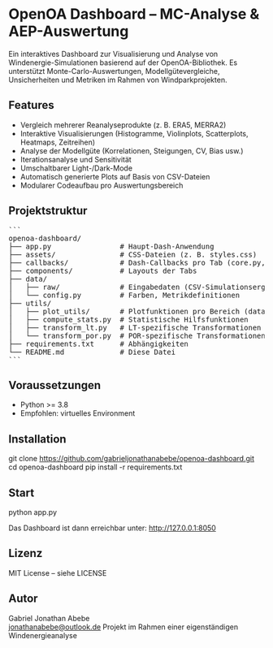 # OpenOA Dashboard – MC-Analyse & AEP-Auswertung

Ein interaktives Dashboard zur Visualisierung und Analyse von Windenergie-Simulationen basierend auf der OpenOA-Bibliothek. Es unterstützt Monte-Carlo-Auswertungen, Modellgütevergleiche, Unsicherheiten und Metriken im Rahmen von Windparkprojekten.

## Features

- Vergleich mehrerer Reanalyseprodukte (z. B. ERA5, MERRA2)
- Interaktive Visualisierungen (Histogramme, Violinplots, Scatterplots, Heatmaps, Zeitreihen)
- Analyse der Modellgüte (Korrelationen, Steigungen, CV, Bias usw.)
- Iterationsanalyse und Sensitivität
- Umschaltbarer Light-/Dark-Mode
- Automatisch generierte Plots auf Basis von CSV-Dateien
- Modularer Codeaufbau pro Auswertungsbereich

## Projektstruktur

<pre>
```
openoa-dashboard/
├── app.py                # Haupt-Dash-Anwendung
├── assets/               # CSS-Dateien (z. B. styles.css)
├── callbacks/            # Dash-Callbacks pro Tab (core.py, lt.py, etc.)
├── components/           # Layouts der Tabs
├── data/
│   ├── raw/              # Eingabedaten (CSV-Simulationsergebnisse)
│   └── config.py         # Farben, Metrikdefinitionen
├── utils/
│   ├── plot_utils/       # Plotfunktionen pro Bereich (data.py, core.py etc.)
│   ├── compute_stats.py  # Statistische Hilfsfunktionen
│   ├── transform_lt.py   # LT-spezifische Transformationen
│   └── transform_por.py  # POR-spezifische Transformationen
├── requirements.txt      # Abhängigkeiten
└── README.md             # Diese Datei
```
</pre>


## Voraussetzungen

- Python >= 3.8
- Empfohlen: virtuelles Environment

## Installation

git clone https://github.com/gabrieljonathanabebe/openoa-dashboard.git
cd openoa-dashboard
pip install -r requirements.txt


## Start

python app.py

Das Dashboard ist dann erreichbar unter:
http://127.0.0.1:8050

## Lizenz

MIT License – siehe LICENSE

## Autor

Gabriel Jonathan Abebe  
jonathanabebe@outlook.de
Projekt im Rahmen einer eigenständigen Windenergieanalyse